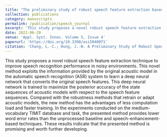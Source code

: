```yaml
---
title: "The preliminary study of robust speech feature extraction based on maximizing the probability of states in deep acoustic models"
collection: publications
category: manuscripts
permalink: /publication/speech_journal
excerpt: 'This study proposes a novel robust speech feature extraction technique to improve speech recognition performance in noisy environments. This novel method exploits the information provided by the original acoustic model in the automatic speech recognition (ASR) system to learn a deep neural network that converts the original speech features.'
date: 2022-06-20
venue: 'Appl. Syst. Innov. Volume 5, Issue 4'
paperurl: 'https://doi.org/10.3390/asi5040071'
citation: 'Chang, L.-C.; Hung, J.-W. A Preliminary Study of Robust Speech Feature Extraction Based on Maximizing the Probability of States in Deep Acoustic Models. Appl. Syst. Innov. 2022, 5, 71.'
---
```


This study proposes a novel robust speech feature extraction technique to improve speech recognition performance in noisy environments. This novel method exploits the information provided by the original acoustic model in the automatic speech recognition (ASR) system to learn a deep neural network that converts the original speech features. This deep neural network is trained to maximize the posterior accuracy of the state sequences of acoustic models with respect to the speech feature sequences. Compared with the robustness methods that retrain or adapt acoustic models, the new method has the advantages of less computation load and faster training. In the experiments conducted on the medium-vocabulary TIMIT database and task, the presented method provides lower word error rates than the unprocessed baseline and speech-enhancement-based techniques. These results indicate that the presented method is promising and worth further developing.
